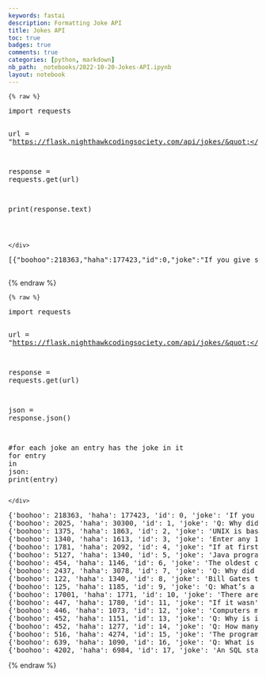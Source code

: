 ```yaml
---
keywords: fastai
description: Formatting Joke API
title: Jokes API
toc: true 
badges: true
comments: true
categories: [python, markdown]
nb_path: _notebooks/2022-10-20-Jokes-API.ipynb
layout: notebook
---
```


<!--
#################################################
### THIS FILE WAS AUTOGENERATED! DO NOT EDIT! ###
#################################################
# file to edit: _notebooks/2022-10-20-Jokes-API.ipynb
-->

<div class="container" id="notebook-container">
        
    {% raw %}
    
<div class="cell border-box-sizing code_cell rendered">
<div class="input">

<div class="inner_cell">
    <div class="input_area">
<div class=" highlight hl-ipython3"><pre><span></span><span class="kn">import</span> <span class="nn">requests</span>

<span class="n">url</span> <span class="o">=</span> <span class="s2">&quot;https://flask.nighthawkcodingsociety.com/api/jokes/&quot;</span>

<span class="n">response</span> <span class="o">=</span> <span class="n">requests</span><span class="o">.</span><span class="n">get</span><span class="p">(</span><span class="n">url</span><span class="p">)</span>

<span class="nb">print</span><span class="p">(</span><span class="n">response</span><span class="o">.</span><span class="n">text</span><span class="p">)</span>
    
</pre></div>

    </div>
</div>
</div>

<div class="output_wrapper">
<div class="output">

<div class="output_area">

<div class="output_subarea output_stream output_stdout output_text">
<pre>[{&#34;boohoo&#34;:218363,&#34;haha&#34;:177423,&#34;id&#34;:0,&#34;joke&#34;:&#34;If you give someone a program... you will frustrate them for a day; if you teach them how to program... you will frustrate them for a lifetime.&#34;},{&#34;boohoo&#34;:2025,&#34;haha&#34;:30300,&#34;id&#34;:1,&#34;joke&#34;:&#34;Q: Why did I divide sin by tan? A: Just cos.&#34;},{&#34;boohoo&#34;:1375,&#34;haha&#34;:1863,&#34;id&#34;:2,&#34;joke&#34;:&#34;UNIX is basically a simple operating system... but you have to be a genius to understand the simplicity.&#34;},{&#34;boohoo&#34;:1340,&#34;haha&#34;:1613,&#34;id&#34;:3,&#34;joke&#34;:&#34;Enter any 11-digit prime number to continue.&#34;},{&#34;boohoo&#34;:1781,&#34;haha&#34;:2092,&#34;id&#34;:4,&#34;joke&#34;:&#34;If at first you don&#39;t succeed; call it version 1.0.&#34;},{&#34;boohoo&#34;:5127,&#34;haha&#34;:1340,&#34;id&#34;:5,&#34;joke&#34;:&#34;Java programmers are some of the most materialistic people I know, very object-oriented&#34;},{&#34;boohoo&#34;:454,&#34;haha&#34;:1146,&#34;id&#34;:6,&#34;joke&#34;:&#34;The oldest computer can be traced back to Adam and Eve. It was an apple but with extremely limited memory. Just 1 byte. And then everything crashed.&#34;},{&#34;boohoo&#34;:2437,&#34;haha&#34;:3078,&#34;id&#34;:7,&#34;joke&#34;:&#34;Q: Why did Wi-Fi and the computer get married? A: Because they had a connection&#34;},{&#34;boohoo&#34;:122,&#34;haha&#34;:1340,&#34;id&#34;:8,&#34;joke&#34;:&#34;Bill Gates teaches a kindergarten class to count to ten. 1, 2, 3, 3.1, 95, 98, ME, 2000, XP, Vista, 7, 8, 10.&#34;},{&#34;boohoo&#34;:125,&#34;haha&#34;:1185,&#34;id&#34;:9,&#34;joke&#34;:&#34;Q: What\u2019s a aliens favorite computer key? A: the space bar!&#34;},{&#34;boohoo&#34;:17001,&#34;haha&#34;:1771,&#34;id&#34;:10,&#34;joke&#34;:&#34;There are 10 types of people in the world: those who understand binary, and those who don\u2019t.&#34;},{&#34;boohoo&#34;:447,&#34;haha&#34;:1780,&#34;id&#34;:11,&#34;joke&#34;:&#34;If it wasn&#39;t for C, we\u2019d all be programming in BASI and OBOL.&#34;},{&#34;boohoo&#34;:446,&#34;haha&#34;:1073,&#34;id&#34;:12,&#34;joke&#34;:&#34;Computers make very fast, very accurate mistakes.&#34;},{&#34;boohoo&#34;:452,&#34;haha&#34;:1151,&#34;id&#34;:13,&#34;joke&#34;:&#34;Q: Why is it that programmers always confuse Halloween with Christmas? A: Because 31 OCT = 25 DEC.&#34;},{&#34;boohoo&#34;:452,&#34;haha&#34;:1277,&#34;id&#34;:14,&#34;joke&#34;:&#34;Q: How many programmers does it take to change a light bulb? A: None. It\u2019s a hardware problem.&#34;},{&#34;boohoo&#34;:516,&#34;haha&#34;:4274,&#34;id&#34;:15,&#34;joke&#34;:&#34;The programmer got stuck in the shower because the instructions on the shampoo bottle said: Lather, Rinse, Repeat.&#34;},{&#34;boohoo&#34;:639,&#34;haha&#34;:1090,&#34;id&#34;:16,&#34;joke&#34;:&#34;Q: What is the biggest lie in the entire universe? A: I have read and agree to the Terms and Conditions.&#34;},{&#34;boohoo&#34;:4202,&#34;haha&#34;:6984,&#34;id&#34;:17,&#34;joke&#34;:&#34;An SQL statement walks into a bar and sees two tables. It approaches, and asks may I join you?&#34;}]

</pre>
</div>
</div>

</div>
</div>

</div>
    {% endraw %}

    {% raw %}
    
<div class="cell border-box-sizing code_cell rendered">
<div class="input">

<div class="inner_cell">
    <div class="input_area">
<div class=" highlight hl-ipython3"><pre><span></span><span class="kn">import</span> <span class="nn">requests</span>

<span class="n">url</span> <span class="o">=</span> <span class="s2">&quot;https://flask.nighthawkcodingsociety.com/api/jokes/&quot;</span>

<span class="n">response</span> <span class="o">=</span> <span class="n">requests</span><span class="o">.</span><span class="n">get</span><span class="p">(</span><span class="n">url</span><span class="p">)</span>

<span class="n">json</span> <span class="o">=</span> <span class="n">response</span><span class="o">.</span><span class="n">json</span><span class="p">()</span>

<span class="c1">#for each joke an entry has the joke in it</span>
<span class="k">for</span> <span class="n">entry</span> <span class="ow">in</span> <span class="n">json</span><span class="p">:</span>
    <span class="nb">print</span><span class="p">(</span><span class="n">entry</span><span class="p">)</span>
</pre></div>

    </div>
</div>
</div>

<div class="output_wrapper">
<div class="output">

<div class="output_area">

<div class="output_subarea output_stream output_stdout output_text">
<pre>{&#39;boohoo&#39;: 218363, &#39;haha&#39;: 177423, &#39;id&#39;: 0, &#39;joke&#39;: &#39;If you give someone a program... you will frustrate them for a day; if you teach them how to program... you will frustrate them for a lifetime.&#39;}
{&#39;boohoo&#39;: 2025, &#39;haha&#39;: 30300, &#39;id&#39;: 1, &#39;joke&#39;: &#39;Q: Why did I divide sin by tan? A: Just cos.&#39;}
{&#39;boohoo&#39;: 1375, &#39;haha&#39;: 1863, &#39;id&#39;: 2, &#39;joke&#39;: &#39;UNIX is basically a simple operating system... but you have to be a genius to understand the simplicity.&#39;}
{&#39;boohoo&#39;: 1340, &#39;haha&#39;: 1613, &#39;id&#39;: 3, &#39;joke&#39;: &#39;Enter any 11-digit prime number to continue.&#39;}
{&#39;boohoo&#39;: 1781, &#39;haha&#39;: 2092, &#39;id&#39;: 4, &#39;joke&#39;: &#34;If at first you don&#39;t succeed; call it version 1.0.&#34;}
{&#39;boohoo&#39;: 5127, &#39;haha&#39;: 1340, &#39;id&#39;: 5, &#39;joke&#39;: &#39;Java programmers are some of the most materialistic people I know, very object-oriented&#39;}
{&#39;boohoo&#39;: 454, &#39;haha&#39;: 1146, &#39;id&#39;: 6, &#39;joke&#39;: &#39;The oldest computer can be traced back to Adam and Eve. It was an apple but with extremely limited memory. Just 1 byte. And then everything crashed.&#39;}
{&#39;boohoo&#39;: 2437, &#39;haha&#39;: 3078, &#39;id&#39;: 7, &#39;joke&#39;: &#39;Q: Why did Wi-Fi and the computer get married? A: Because they had a connection&#39;}
{&#39;boohoo&#39;: 122, &#39;haha&#39;: 1340, &#39;id&#39;: 8, &#39;joke&#39;: &#39;Bill Gates teaches a kindergarten class to count to ten. 1, 2, 3, 3.1, 95, 98, ME, 2000, XP, Vista, 7, 8, 10.&#39;}
{&#39;boohoo&#39;: 125, &#39;haha&#39;: 1185, &#39;id&#39;: 9, &#39;joke&#39;: &#39;Q: What’s a aliens favorite computer key? A: the space bar!&#39;}
{&#39;boohoo&#39;: 17001, &#39;haha&#39;: 1771, &#39;id&#39;: 10, &#39;joke&#39;: &#39;There are 10 types of people in the world: those who understand binary, and those who don’t.&#39;}
{&#39;boohoo&#39;: 447, &#39;haha&#39;: 1780, &#39;id&#39;: 11, &#39;joke&#39;: &#34;If it wasn&#39;t for C, we’d all be programming in BASI and OBOL.&#34;}
{&#39;boohoo&#39;: 446, &#39;haha&#39;: 1073, &#39;id&#39;: 12, &#39;joke&#39;: &#39;Computers make very fast, very accurate mistakes.&#39;}
{&#39;boohoo&#39;: 452, &#39;haha&#39;: 1151, &#39;id&#39;: 13, &#39;joke&#39;: &#39;Q: Why is it that programmers always confuse Halloween with Christmas? A: Because 31 OCT = 25 DEC.&#39;}
{&#39;boohoo&#39;: 452, &#39;haha&#39;: 1277, &#39;id&#39;: 14, &#39;joke&#39;: &#39;Q: How many programmers does it take to change a light bulb? A: None. It’s a hardware problem.&#39;}
{&#39;boohoo&#39;: 516, &#39;haha&#39;: 4274, &#39;id&#39;: 15, &#39;joke&#39;: &#39;The programmer got stuck in the shower because the instructions on the shampoo bottle said: Lather, Rinse, Repeat.&#39;}
{&#39;boohoo&#39;: 639, &#39;haha&#39;: 1090, &#39;id&#39;: 16, &#39;joke&#39;: &#39;Q: What is the biggest lie in the entire universe? A: I have read and agree to the Terms and Conditions.&#39;}
{&#39;boohoo&#39;: 4202, &#39;haha&#39;: 6984, &#39;id&#39;: 17, &#39;joke&#39;: &#39;An SQL statement walks into a bar and sees two tables. It approaches, and asks may I join you?&#39;}
</pre>
</div>
</div>

</div>
</div>

</div>
    {% endraw %}

</div>
 

